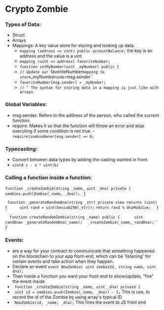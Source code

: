 # Crypto Zombie


### Types of Data: 
- Struct
- Arrays
- Mappings: A key value store for storing and looking up data. 
  - `mapping (address => uint) public accountBalance;`  the key is an address and the value is a uint
  - `mapping (uint => address) favoriteNumber;`
  - `function setMyNumber(uint _myNumber) public {`
  - `// Update our `favoriteNumber` mapping to store `_myNumber` under `msg.sender``
  - `favoriteNumber[msg.sender] = _myNumber;`
  - `// ^ The syntax for storing data in a mapping is just like with arrays`

### Global Variables: 
- msg.sender: Refers to the address of the person, who called the current function. 
- require: Makes it so that the function will throw an error and stop executing if some condition is not true.
      - `require(zombieOwner[msg.sender] == 0;`

### Typecasting: 
- Convert between data types by adding the casting wanted in front.
- `uint8 c - a * uint(b)`

### Calling a function inside a function:

`function _createZombie(string _name, uint _dna) private {`
       ` zombies.push(Zombie(_name, _dna));`
  `  } `

   ` function _generateRandomDna(string _str) private view returns (uint) {`
   `     uint rand = uint(keccak256(_str));`
        `return rand % dnaModulus;`
  `  }`

  `  function createRandomZombie(string _name) public {`
  `      uint randDna= _generateRandomDna(_name);`
     `   _createZombie(_name,_randDna);``
  `  }`

### Events:  
- are a way for your contract to communicate that something happened on the blockchain to your app front-end, which can be 'listening' for certain events and take action when they happen.
- Declare an event `event NewZombie( uint zombieId, string name, uint dna);`
- Then inside a function you want your front end to show/update, "fire" the event inside
- ` function _createZombie(string _name, uint _dna) private {`
- ` uint id = zombies.push(Zombie(_name, _dna)) - 1;` This is use, to record the id of the Zombie by using array's typical ID 
- ` NewZombie(id, _name, _dna);` This fires the event to JS front end


###


